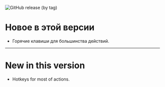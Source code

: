 ![GitHub release (by tag)](https://img.shields.io/github/downloads/dioram/Elektronik-Tools-2.0/v3.3.0-rc1/total)

# Новое в этой версии
- Горячие клавиши для большинства действий.

-----------------------

# New in this version
- Hotkeys for most of actions.